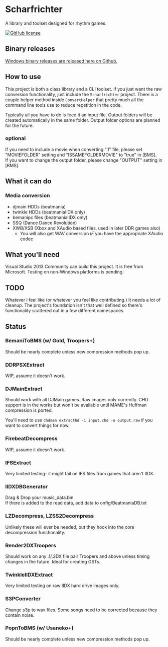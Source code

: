 # Scharfrichter
A library and toolset designed for rhythm games.

[![GitHub license](https://img.shields.io/github/license/saxxonpike/scharfrichter.svg)](LICENSE)

## Binary releases

[Windows binary releases are released here on Github.](https://github.com/SaxxonPike/scharfrichter/releases)

## How to use
This project is both a class library and a CLI toolset. If you just want the raw conversion
functionality, just include the `Scharfrichter` project. There is a couple helper method inside
`ConvertHelper` that pretty much all the command line tools use to reduce repetition in the code.

Typically all you have to do is feed it an input file. Output folders will be created automatically
in the same folder. Output folder options are planned for the future.

### optional  
If you need to include a movie when converting ".1" file, please set "MOVIEFOLDER" setting and "ISSAMEFOLDERMOVIE" to "true" in [BMS].  
If you want to change the output folder, please change "OUTPUT" setting in [BMS]. 

## What it can do

### Media conversion
- djmain HDDs (beatmania)
- twinkle HDDs (beatmaniaIIDX only)
- bemanipc files (beatmaniaIIDX only)
- SSQ (Dance Dance Revolution)
- XWB/XSB (Xbox and XAudio based files, used in later DDR games also)
  - You will also get WAV conversion *IF* you have the appropriate XAudio codec

## What you'll need
Visual Studio 2013 Community can build this project. It is free from Microsoft.
Testing on non-Windows platforms is pending.

## TODO
Whatever I feel like (or whatever you feel like contributing.) It needs a lot of cleanup.
The project's foundation isn't that well defined so there's functionality scattered out in
a few different namespaces.

## Status

### BemaniToBMS (w/ Gold, Troopers+)
Should be nearly complete unless new compression methods pop up.

### DDRPSXExtract
WIP, assume it doesn't work.

### DJMainExtract
Should work with all DJMain games. Raw images only currently.
CHD support is in the works but won't be available until MAME's Huffman
compression is ported.

You'll need to use `chdman extracthd -i input.chd -o output.raw` if you
want to convert things for now.

### FirebeatDecompress
WIP, assume it doesn't work.

### IFSExtract
Very limited testing- it might fail on IFS files from games that aren't IIDX.

### IIDXDBGenerator
Drag & Drop your music_data.bin  
If there is added to the read data, add data to onfig/BeatmaniaDB.txt

### LZDecompress, LZSS2Decompress
Unlikely these will ever be needed, but they hook into the core decompression functionality.

### Render2DXTroopers
Should work on any .1/.2DX file pair Troopers and above unless timing changes in the future.
Ideal for creating GSTs.

### TwinkleIIDXExtract
Very limited testing on raw IIDX hard drive images only.

### S3PConverter
Change s3p to wav files.
Some songs need to be corrected because they contain noise.

### PopnToBMS (w/ Usaneko+)
Should be nearly complete unless new compression methods pop up.

